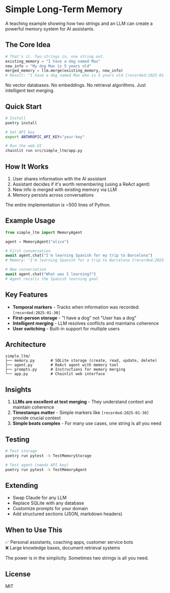 # Simple Long-Term Memory

A teaching example showing how two strings and an LLM can create a powerful memory system for AI assistants.

## The Core Idea

```python
# That's it. Two strings in, one string out.
existing_memory = "I have a dog named Max"
new_info = "My dog Max is 5 years old"
merged_memory = llm.merge(existing_memory, new_info)
# Result: "I have a dog named Max who is 5 years old [recorded:2025-01-30]"
```

No vector databases. No embeddings. No retrieval algorithms. Just intelligent text merging.

## Quick Start

```bash
# Install
poetry install

# Set API key
export ANTHROPIC_API_KEY="your-key"

# Run the web UI
chainlit run src/simple_ltm/app.py
```

## How It Works

1. User shares information with the AI assistant
2. Assistant decides if it's worth remembering (using a ReAct agent)
3. New info is merged with existing memory via LLM
4. Memory persists across conversations

The entire implementation is ~500 lines of Python.

## Example Usage

```python
from simple_ltm import MemoryAgent

agent = MemoryAgent("alice")

# First conversation
await agent.chat("I'm learning Spanish for my trip to Barcelona")
# Memory: "I'm learning Spanish for a trip to Barcelona [recorded:2025-01-30]"

# New conversation
await agent.chat("What was I learning?")
# Agent recalls the Spanish learning goal
```

## Key Features

- **Temporal markers** - Tracks when information was recorded: `[recorded:2025-01-30]`
- **First-person storage** - "I have a dog" not "User has a dog"  
- **Intelligent merging** - LLM resolves conflicts and maintains coherence
- **User switching** - Built-in support for multiple users

## Architecture

```
simple_ltm/
├── memory.py       # SQLite storage (create, read, update, delete)
├── agent.py        # ReAct agent with memory tool
├── prompts.py      # Instructions for memory merging
└── app.py          # Chainlit web interface
```

## Insights

1. **LLMs are excellent at text merging** - They understand context and maintain coherence
2. **Timestamps matter** - Simple markers like `[recorded:2025-01-30]` provide crucial context
3. **Simple beats complex** - For many use cases, one string is all you need

## Testing

```bash
# Test storage
poetry run pytest -k TestMemoryStorage

# Test agent (needs API key)
poetry run pytest -k TestMemoryAgent
```

## Extending

- Swap Claude for any LLM
- Replace SQLite with any database  
- Customize prompts for your domain
- Add structured sections (JSON, markdown headers)

## When to Use This

✅ Personal assistants, coaching apps, customer service bots  
❌ Large knowledge bases, document retrieval systems

The power is in the simplicity. Sometimes two strings is all you need.

## License

MIT
